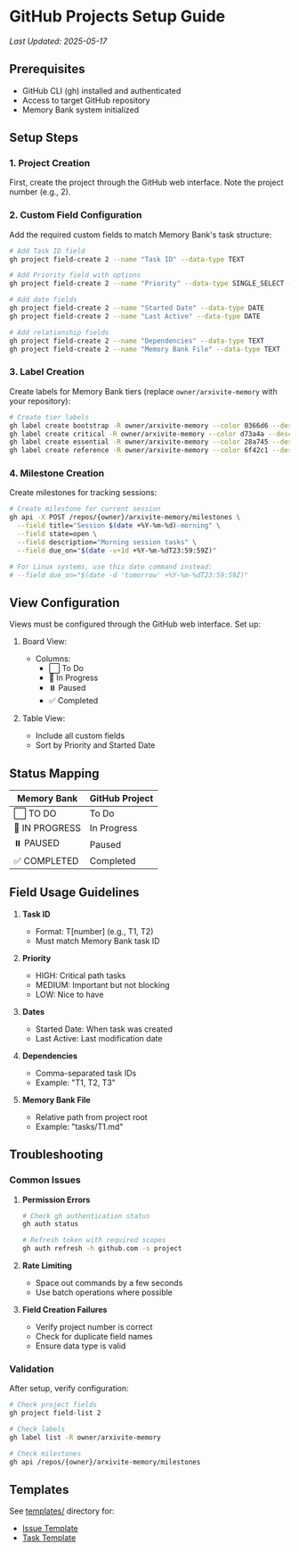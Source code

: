 # GitHub Projects Setup Guide
*Last Updated: 2025-05-17*

## Prerequisites
- GitHub CLI (gh) installed and authenticated
- Access to target GitHub repository
- Memory Bank system initialized

## Setup Steps

### 1. Project Creation
First, create the project through the GitHub web interface. Note the project number (e.g., 2).

### 2. Custom Field Configuration
Add the required custom fields to match Memory Bank's task structure:

```bash
# Add Task ID field
gh project field-create 2 --name "Task ID" --data-type TEXT

# Add Priority field with options
gh project field-create 2 --name "Priority" --data-type SINGLE_SELECT --single-select-options "High,Medium,Low"

# Add date fields
gh project field-create 2 --name "Started Date" --data-type DATE
gh project field-create 2 --name "Last Active" --data-type DATE

# Add relationship fields
gh project field-create 2 --name "Dependencies" --data-type TEXT
gh project field-create 2 --name "Memory Bank File" --data-type TEXT
```

### 3. Label Creation
Create labels for Memory Bank tiers (replace `owner/arxivite-memory` with your repository):

```bash
# Create tier labels
gh label create bootstrap -R owner/arxivite-memory --color 0366d6 --description "Bootstrap tier tasks"
gh label create critical -R owner/arxivite-memory --color d73a4a --description "Critical tier tasks"
gh label create essential -R owner/arxivite-memory --color 28a745 --description "Essential tier tasks"
gh label create reference -R owner/arxivite-memory --color 6f42c1 --description "Reference tier tasks"
```

### 4. Milestone Creation
Create milestones for tracking sessions:

```bash
# Create milestone for current session
gh api -X POST /repos/{owner}/arxivite-memory/milestones \
  --field title="Session $(date +%Y-%m-%d)-morning" \
  --field state=open \
  --field description="Morning session tasks" \
  --field due_on="$(date -v+1d +%Y-%m-%dT23:59:59Z)"

# For Linux systems, use this date command instead:
# --field due_on="$(date -d 'tomorrow' +%Y-%m-%dT23:59:59Z)"
```

## View Configuration
Views must be configured through the GitHub web interface. Set up:

1. Board View:
   - Columns: 
     - ⬜ To Do
     - 🔄 In Progress
     - ⏸️ Paused
     - ✅ Completed

2. Table View:
   - Include all custom fields
   - Sort by Priority and Started Date

## Status Mapping

| Memory Bank | GitHub Project |
|-------------|----------------|
| ⬜ TO DO    | To Do         |
| 🔄 IN PROGRESS | In Progress   |
| ⏸️ PAUSED    | Paused        |
| ✅ COMPLETED | Completed     |

## Field Usage Guidelines

1. **Task ID**
   - Format: T[number] (e.g., T1, T2)
   - Must match Memory Bank task ID

2. **Priority**
   - HIGH: Critical path tasks
   - MEDIUM: Important but not blocking
   - LOW: Nice to have

3. **Dates**
   - Started Date: When task was created
   - Last Active: Last modification date

4. **Dependencies**
   - Comma-separated task IDs
   - Example: "T1, T2, T3"

5. **Memory Bank File**
   - Relative path from project root
   - Example: "tasks/T1.md"

## Troubleshooting

### Common Issues

1. **Permission Errors**
   ```bash
   # Check gh authentication status
   gh auth status
   
   # Refresh token with required scopes
   gh auth refresh -h github.com -s project
   ```

2. **Rate Limiting**
   - Space out commands by a few seconds
   - Use batch operations where possible

3. **Field Creation Failures**
   - Verify project number is correct
   - Check for duplicate field names
   - Ensure data type is valid

### Validation

After setup, verify configuration:

```bash
# Check project fields
gh project field-list 2

# Check labels
gh label list -R owner/arxivite-memory

# Check milestones
gh api /repos/{owner}/arxivite-memory/milestones
```

## Templates
See [templates/](templates/) directory for:
- [Issue Template](templates/issue.md)
- [Task Template](templates/task.md)